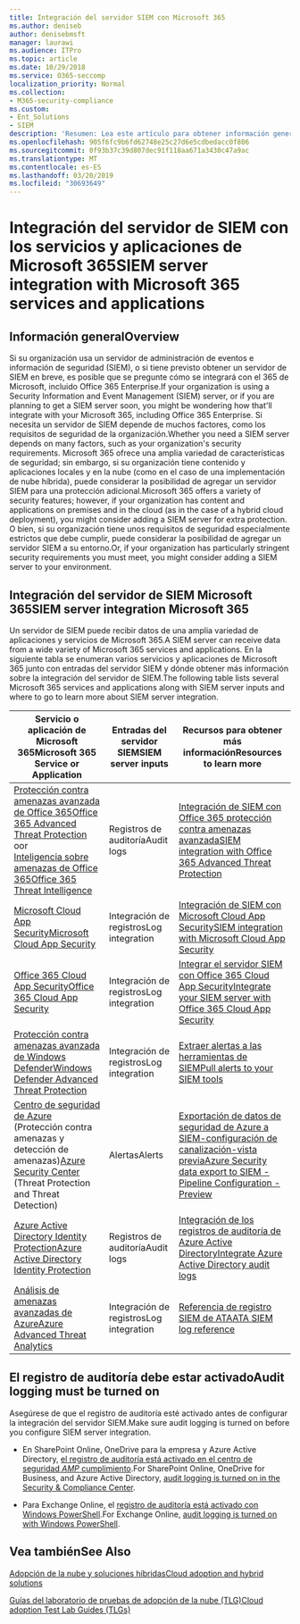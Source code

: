 ```yaml
---
title: Integración del servidor SIEM con Microsoft 365
ms.author: deniseb
author: denisebmsft
manager: laurawi
ms.audience: ITPro
ms.topic: article
ms.date: 10/29/2018
ms.service: O365-seccomp
localization_priority: Normal
ms.collection:
- M365-security-compliance
ms.custom:
- Ent_Solutions
- SIEM
description: 'Resumen: Lea este artículo para obtener información general sobre la integración del servidor SIEM con Microsoft 365.'
ms.openlocfilehash: 905f6fc9b6fd62748e25c27d6e5cdbedacc0f806
ms.sourcegitcommit: 0f93b37c39d807dec91f118aa671a3430c47a9ac
ms.translationtype: MT
ms.contentlocale: es-ES
ms.lasthandoff: 03/20/2019
ms.locfileid: "30693649"
---
```

# <a name="siem-server-integration-with-microsoft-365-services-and-applications"></a><span data-ttu-id="a2214-103">Integración del servidor de SIEM con los servicios y aplicaciones de Microsoft 365</span><span class="sxs-lookup"><span data-stu-id="a2214-103">SIEM server integration with Microsoft 365 services and applications</span></span>

## <a name="overview"></a><span data-ttu-id="a2214-104">Información general</span><span class="sxs-lookup"><span data-stu-id="a2214-104">Overview</span></span>

<span data-ttu-id="a2214-105">Si su organización usa un servidor de administración de eventos e información de seguridad (SIEM), o si tiene previsto obtener un servidor de SIEM en breve, es posible que se pregunte cómo se integrará con el 365 de Microsoft, incluido Office 365 Enterprise.</span><span class="sxs-lookup"><span data-stu-id="a2214-105">If your organization is using a Security Information and Event Management (SIEM) server, or if you are planning to get a SIEM server soon, you might be wondering how that'll integrate with your Microsoft 365, including Office 365 Enterprise.</span></span> <span data-ttu-id="a2214-106">Si necesita un servidor de SIEM depende de muchos factores, como los requisitos de seguridad de la organización.</span><span class="sxs-lookup"><span data-stu-id="a2214-106">Whether you need a SIEM server depends on many factors, such as your organization's security requirements.</span></span> <span data-ttu-id="a2214-107">Microsoft 365 ofrece una amplia variedad de características de seguridad; sin embargo, si su organización tiene contenido y aplicaciones locales y en la nube (como en el caso de una implementación de nube híbrida), puede considerar la posibilidad de agregar un servidor SIEM para una protección adicional.</span><span class="sxs-lookup"><span data-stu-id="a2214-107">Microsoft 365 offers a variety of security features; however, if your organization has content and applications on premises and in the cloud (as in the case of a hybrid cloud deployment), you might consider adding a SIEM server for extra protection.</span></span> <span data-ttu-id="a2214-108">O bien, si su organización tiene unos requisitos de seguridad especialmente estrictos que debe cumplir, puede considerar la posibilidad de agregar un servidor SIEM a su entorno.</span><span class="sxs-lookup"><span data-stu-id="a2214-108">Or, if your organization has particularly stringent security requirements you must meet, you might consider adding a SIEM server to your environment.</span></span>

## <a name="siem-server-integration-microsoft-365"></a><span data-ttu-id="a2214-109">Integración del servidor de SIEM Microsoft 365</span><span class="sxs-lookup"><span data-stu-id="a2214-109">SIEM server integration Microsoft 365</span></span>

<span data-ttu-id="a2214-110">Un servidor de SIEM puede recibir datos de una amplia variedad de aplicaciones y servicios de Microsoft 365.</span><span class="sxs-lookup"><span data-stu-id="a2214-110">A SIEM server can receive data from a wide variety of Microsoft 365 services and applications.</span></span> <span data-ttu-id="a2214-111">En la siguiente tabla se enumeran varios servicios y aplicaciones de Microsoft 365 junto con entradas del servidor SIEM y dónde obtener más información sobre la integración del servidor de SIEM.</span><span class="sxs-lookup"><span data-stu-id="a2214-111">The following table lists several Microsoft 365 services and applications along with SIEM server inputs and where to go to learn more about SIEM server integration.</span></span> 

| <span data-ttu-id="a2214-112">Servicio o aplicación de Microsoft 365</span><span class="sxs-lookup"><span data-stu-id="a2214-112">Microsoft 365 Service or Application</span></span> | <span data-ttu-id="a2214-113">Entradas del servidor SIEM</span><span class="sxs-lookup"><span data-stu-id="a2214-113">SIEM server inputs</span></span> | <span data-ttu-id="a2214-114">Recursos para obtener más información</span><span class="sxs-lookup"><span data-stu-id="a2214-114">Resources to learn more</span></span> |
| --- | --- | --- |
| [<span data-ttu-id="a2214-115">Protección contra amenazas avanzada de Office 365</span><span class="sxs-lookup"><span data-stu-id="a2214-115">Office 365 Advanced Threat Protection</span></span>](office-365-atp.md) <br/>   <span data-ttu-id="a2214-116">o</span><span class="sxs-lookup"><span data-stu-id="a2214-116">or</span></span>   <br/>[<span data-ttu-id="a2214-117">Inteligencia sobre amenazas de Office 365</span><span class="sxs-lookup"><span data-stu-id="a2214-117">Office 365 Threat Intelligence</span></span>](office-365-ti.md) | <span data-ttu-id="a2214-118">Registros de auditoría</span><span class="sxs-lookup"><span data-stu-id="a2214-118">Audit logs</span></span> | [<span data-ttu-id="a2214-119">Integración de SIEM con Office 365 protección contra amenazas avanzada</span><span class="sxs-lookup"><span data-stu-id="a2214-119">SIEM integration with Office 365 Advanced Threat Protection</span></span>](siem-integration-with-office-365-ti.md) |
| [<span data-ttu-id="a2214-120">Microsoft Cloud App Security</span><span class="sxs-lookup"><span data-stu-id="a2214-120">Microsoft Cloud App Security</span></span>](https://docs.microsoft.com/cloud-app-security/what-is-cloud-app-security) | <span data-ttu-id="a2214-121">Integración de registros</span><span class="sxs-lookup"><span data-stu-id="a2214-121">Log integration</span></span> | [<span data-ttu-id="a2214-122">Integración de SIEM con Microsoft Cloud App Security</span><span class="sxs-lookup"><span data-stu-id="a2214-122">SIEM integration with Microsoft Cloud App Security</span></span>](https://docs.microsoft.com/cloud-app-security/siem) |
| [<span data-ttu-id="a2214-123">Office 365 Cloud App Security</span><span class="sxs-lookup"><span data-stu-id="a2214-123">Office 365 Cloud App Security</span></span>](office-365-cas-overview.md) | <span data-ttu-id="a2214-124">Integración de registros</span><span class="sxs-lookup"><span data-stu-id="a2214-124">Log integration</span></span> | [<span data-ttu-id="a2214-125">Integrar el servidor SIEM con Office 365 Cloud App Security</span><span class="sxs-lookup"><span data-stu-id="a2214-125">Integrate your SIEM server with Office 365 Cloud App Security</span></span>](integrate-your-siem-server-with-office-365-cas.md) |
| [<span data-ttu-id="a2214-126">Protección contra amenazas avanzada de Windows Defender</span><span class="sxs-lookup"><span data-stu-id="a2214-126">Windows Defender Advanced Threat Protection</span></span>](https://docs.microsoft.com/windows/security/threat-protection/) | <span data-ttu-id="a2214-127">Integración de registros</span><span class="sxs-lookup"><span data-stu-id="a2214-127">Log integration</span></span> | [<span data-ttu-id="a2214-128">Extraer alertas a las herramientas de SIEM</span><span class="sxs-lookup"><span data-stu-id="a2214-128">Pull alerts to your SIEM tools</span></span>](https://docs.microsoft.com/windows/security/threat-protection/windows-defender-atp/configure-siem-windows-defender-advanced-threat-protection) |
| <span data-ttu-id="a2214-129">[Centro de seguridad de Azure](https://docs.microsoft.com/azure/security-center/security-center-intro) (Protección contra amenazas y detección de amenazas)</span><span class="sxs-lookup"><span data-stu-id="a2214-129">[Azure Security Center](https://docs.microsoft.com/azure/security-center/security-center-intro) (Threat Protection and Threat Detection)</span></span> | <span data-ttu-id="a2214-130">Alertas</span><span class="sxs-lookup"><span data-stu-id="a2214-130">Alerts</span></span> | [<span data-ttu-id="a2214-131">Exportación de datos de seguridad de Azure a SIEM-configuración de canalización-vista previa</span><span class="sxs-lookup"><span data-stu-id="a2214-131">Azure Security data export to SIEM - Pipeline Configuration - Preview</span></span>](https://docs.microsoft.com/azure/security-center/security-center-export-data-to-siem) |
| [<span data-ttu-id="a2214-132">Azure Active Directory Identity Protection</span><span class="sxs-lookup"><span data-stu-id="a2214-132">Azure Active Directory Identity Protection</span></span>](https://docs.microsoft.com/azure/active-directory/identity-protection/overview) | <span data-ttu-id="a2214-133">Registros de auditoría</span><span class="sxs-lookup"><span data-stu-id="a2214-133">Audit logs</span></span> | [<span data-ttu-id="a2214-134">Integración de los registros de auditoría de Azure Active Directory</span><span class="sxs-lookup"><span data-stu-id="a2214-134">Integrate Azure Active Directory audit logs</span></span>](https://docs.microsoft.com/azure/security/security-azure-log-integration-ad) |
| [<span data-ttu-id="a2214-135">Análisis de amenazas avanzadas de Azure</span><span class="sxs-lookup"><span data-stu-id="a2214-135">Azure Advanced Threat Analytics</span></span>](https://docs.microsoft.com/azure/security/azure-threat-detection) | <span data-ttu-id="a2214-136">Integración de registros</span><span class="sxs-lookup"><span data-stu-id="a2214-136">Log integration</span></span> | [<span data-ttu-id="a2214-137">Referencia de registro SIEM de ATA</span><span class="sxs-lookup"><span data-stu-id="a2214-137">ATA SIEM log reference</span></span>](https://docs.microsoft.com/advanced-threat-analytics/cef-format-sa) |

## <a name="audit-logging-must-be-turned-on"></a><span data-ttu-id="a2214-138">El registro de auditoría debe estar activado</span><span class="sxs-lookup"><span data-stu-id="a2214-138">Audit logging must be turned on</span></span>

<span data-ttu-id="a2214-139">Asegúrese de que el registro de auditoría esté activado antes de configurar la integración del servidor SIEM.</span><span class="sxs-lookup"><span data-stu-id="a2214-139">Make sure audit logging is turned on before you configure SIEM server integration.</span></span> 

- <span data-ttu-id="a2214-140">En SharePoint Online, OneDrive para la empresa y Azure Active Directory, [el registro de auditoría está activado en el centro de seguridad _AMP_ cumplimiento](https://docs.microsoft.com/office365/securitycompliance/turn-audit-log-search-on-or-off).</span><span class="sxs-lookup"><span data-stu-id="a2214-140">For SharePoint Online, OneDrive for Business, and Azure Active Directory, [audit logging is turned on in the Security & Compliance Center](https://docs.microsoft.com/office365/securitycompliance/turn-audit-log-search-on-or-off).</span></span>

- <span data-ttu-id="a2214-141">Para Exchange Online, el [registro de auditoría está activado con Windows PowerShell](https://docs.microsoft.com/office365/securitycompliance/enable-mailbox-auditing).</span><span class="sxs-lookup"><span data-stu-id="a2214-141">For Exchange Online, [audit logging is turned on with Windows PowerShell](https://docs.microsoft.com/office365/securitycompliance/enable-mailbox-auditing).</span></span>
 
## <a name="see-also"></a><span data-ttu-id="a2214-142">Vea también</span><span class="sxs-lookup"><span data-stu-id="a2214-142">See Also</span></span>

[<span data-ttu-id="a2214-143">Adopción de la nube y soluciones híbridas</span><span class="sxs-lookup"><span data-stu-id="a2214-143">Cloud adoption and hybrid solutions</span></span>](https://docs.microsoft.com/office365/enterprise/cloud-adoption-and-hybrid-solutions)
  
[<span data-ttu-id="a2214-144">Guías del laboratorio de pruebas de adopción de la nube (TLG)</span><span class="sxs-lookup"><span data-stu-id="a2214-144">Cloud adoption Test Lab Guides (TLGs)</span></span>](https://docs.microsoft.com/office365/enterprise/cloud-adoption-test-lab-guides-tlgs)


